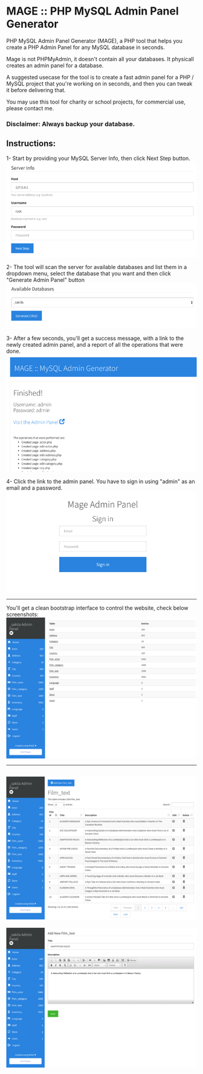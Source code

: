 # MAGE :: PHP MySQL Admin Panel Generator
PHP MySQL Admin Panel Generator (MAGE), a PHP tool that helps you create a PHP Admin Panel for any MySQL database in seconds.

Mage is not PHPMyAdmin, it doesn't contain all your databases. It physicall creates an admin panel for a database.

A suggested usecase for the tool is to create a fast admin panel for a PHP / MySQL project that you're working on in seconds, and then you can tweak it before delivering that.

You may use this tool for charity or school projects, for commercial use, please contact me.

### Disclaimer: Always backup your database.

## Instructions:
1- Start by providing your MySQL Server Info, then click Next Step button.
![Server info](images/1.png)

2- The tool will scan the server for available databases and list them in a dropdown menu, select the database that you want and then click "Generate Admin Panel" button
![Second Step](images/2.png)

3- After a few seconds, you'll get a success message, with a link to the newly created admin panel, and a report of all the operations that were done.
![Success Message](images/3.png)

4- Click the link to the admin panel. You have to sign in using "admin" as an email and a password.
![Sign in](images/4.png)

---

You'll get a clean bootstrap interface to control the website, check below screenshots:  
![Admin Panel 1](images/5.png)

---
![Admin Panel 2](images/6.png)
---
![Admin Panel 3](images/7.png)